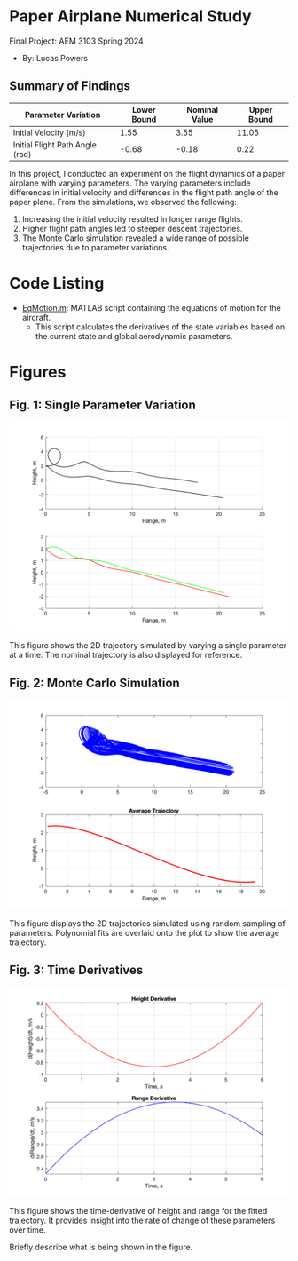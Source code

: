 # Paper Airplane Numerical Study
Final Project: AEM 3103 Spring 2024

- By: Lucas Powers

## Summary of Findings

| Parameter Variation    | Lower Bound | Nominal Value | Upper Bound |
|------------------------|-------------|---------------|-------------|
| Initial Velocity (m/s) | 1.55        | 3.55          | 11.05       |
| Initial Flight Path Angle (rad) | -0.68 | -0.18         | 0.22        |

In this project, I conducted an experiment on the flight dynamics of a paper airplane with varying parameters. The varying parameters include differences in initial velocity and differences in the flight path angle of the paper plane. From the simulations, we observed the following:

1. Increasing the initial velocity resulted in longer range flights.
2. Higher flight path angles led to steeper descent trajectories.
3. The Monte Carlo simulation revealed a wide range of possible trajectories due to parameter variations.

# Code Listing

- [EqMotion.m](EqMotion.m): MATLAB script containing the equations of motion for the aircraft.
  - This script calculates the derivatives of the state variables based on the current state and global aerodynamic parameters.

# Figures

## Fig. 1: Single Parameter Variation
![Single Parameter Variation](single_parameter_variation.png)

This figure shows the 2D trajectory simulated by varying a single parameter at a time. The nominal trajectory is also displayed for reference.

## Fig. 2: Monte Carlo Simulation
![Monte Carlo Simulation](monte_carlo_simulation.png)

This figure displays the 2D trajectories simulated using random sampling of parameters. Polynomial fits are overlaid onto the plot to show the average trajectory.

## Fig. 3: Time Derivatives
![Time Derivatives](time_derivatives.png)

This figure shows the time-derivative of height and range for the fitted trajectory. It provides insight into the rate of change of these parameters over time.

  Briefly describe what is being shown in the figure.

